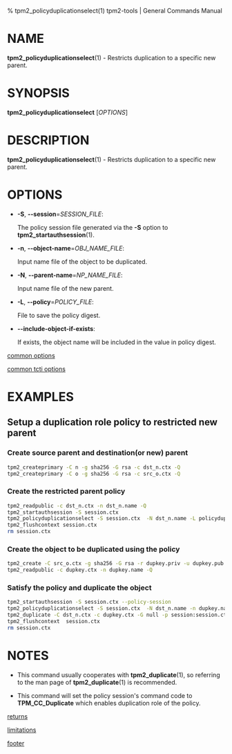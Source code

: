 % tpm2_policyduplicationselect(1) tpm2-tools | General Commands Manual

# NAME

**tpm2_policyduplicationselect**(1) - Restricts duplication to a specific new parent.

# SYNOPSIS

**tpm2_policyduplicationselect** [*OPTIONS*]

# DESCRIPTION

**tpm2_policyduplicationselect**(1) - Restricts duplication to a specific new parent.

# OPTIONS

  * **-S**, **\--session**=_SESSION_FILE_:

    The policy session file generated via the **-S** option to
    **tpm2_startauthsession**(1).

  * **-n**, **\--object-name**=_OBJ\_NAME\_FILE_:

    Input name file of the object to be duplicated.

  * **-N**, **\--parent-name**=_NP\_NAME\_FILE_:

    Input name file of the new parent.

  * **-L**, **\--policy**=_POLICY\_FILE_:

    File to save the policy digest.

  * **\--include-object-if-exists**:

    If exists, the object name will be included in the value in policy digest.

[common options](common/options.md)

[common tcti options](common/tcti.md)

# EXAMPLES

## Setup a duplication role policy to restricted new parent

### Create source parent and destination(or new) parent
```bash
tpm2_createprimary -C n -g sha256 -G rsa -c dst_n.ctx -Q
tpm2_createprimary -C o -g sha256 -G rsa -c src_o.ctx -Q
```

### Create the restricted parent policy
```bash
tpm2_readpublic -c dst_n.ctx -n dst_n.name -Q
tpm2_startauthsession -S session.ctx
tpm2_policyduplicationselect -S session.ctx  -N dst_n.name -L policydupselect.dat -Q
tpm2_flushcontext session.ctx
rm session.ctx
```

### Create the object to be duplicated using the policy
```bash
tpm2_create -C src_o.ctx -g sha256 -G rsa -r dupkey.priv -u dupkey.pub -L policydupselect.dat  -a "sensitivedataorigin|sign|decrypt" -c dupkey.ctx -Q
tpm2_readpublic -c dupkey.ctx -n dupkey.name -Q
```

### Satisfy the policy and duplicate the object
```bash
tpm2_startauthsession -S session.ctx --policy-session
tpm2_policyduplicationselect -S session.ctx  -N dst_n.name -n dupkey.name -Q
tpm2_duplicate -C dst_n.ctx -c dupkey.ctx -G null -p session:session.ctx -r new_dupkey.priv -s dupseed.dat
tpm2_flushcontext  session.ctx
rm session.ctx
```

# NOTES

* This command usually cooperates with **tpm2_duplicate**(1), so referring to the man page of **tpm2_duplicate**(1)
is recommended.

* This command will set the policy session's command code to **TPM_CC_Duplicate** which enables duplication role of
the policy.

[returns](common/returns.md)

[limitations](common/policy-limitations.md)

[footer](common/footer.md)
